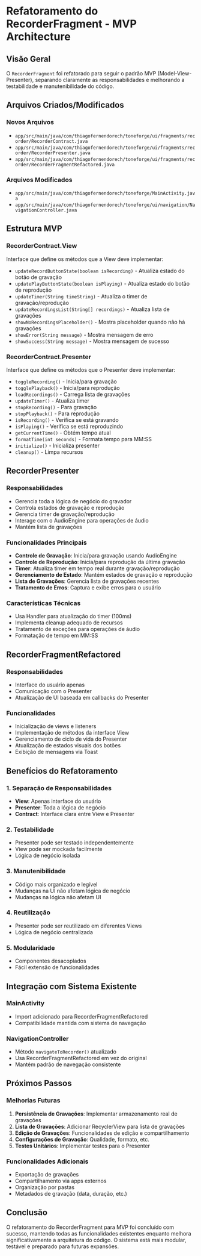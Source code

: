 # Refatoramento do RecorderFragment - MVP Architecture

## Visão Geral

O `RecorderFragment` foi refatorado para seguir o padrão MVP (Model-View-Presenter), separando claramente as responsabilidades e melhorando a testabilidade e manutenibilidade do código.

## Arquivos Criados/Modificados

### Novos Arquivos
- `app/src/main/java/com/thiagofernendorech/toneforge/ui/fragments/recorder/RecorderContract.java`
- `app/src/main/java/com/thiagofernendorech/toneforge/ui/fragments/recorder/RecorderPresenter.java`
- `app/src/main/java/com/thiagofernendorech/toneforge/ui/fragments/recorder/RecorderFragmentRefactored.java`

### Arquivos Modificados
- `app/src/main/java/com/thiagofernendorech/toneforge/MainActivity.java`
- `app/src/main/java/com/thiagofernendorech/toneforge/ui/navigation/NavigationController.java`

## Estrutura MVP

### RecorderContract.View
Interface que define os métodos que a View deve implementar:

- `updateRecordButtonState(boolean isRecording)` - Atualiza estado do botão de gravação
- `updatePlayButtonState(boolean isPlaying)` - Atualiza estado do botão de reprodução
- `updateTimer(String timeString)` - Atualiza o timer de gravação/reprodução
- `updateRecordingsList(String[] recordings)` - Atualiza lista de gravações
- `showNoRecordingsPlaceholder()` - Mostra placeholder quando não há gravações
- `showError(String message)` - Mostra mensagem de erro
- `showSuccess(String message)` - Mostra mensagem de sucesso

### RecorderContract.Presenter
Interface que define os métodos que o Presenter deve implementar:

- `toggleRecording()` - Inicia/para gravação
- `togglePlayback()` - Inicia/para reprodução
- `loadRecordings()` - Carrega lista de gravações
- `updateTimer()` - Atualiza timer
- `stopRecording()` - Para gravação
- `stopPlayback()` - Para reprodução
- `isRecording()` - Verifica se está gravando
- `isPlaying()` - Verifica se está reproduzindo
- `getCurrentTime()` - Obtém tempo atual
- `formatTime(int seconds)` - Formata tempo para MM:SS
- `initialize()` - Inicializa presenter
- `cleanup()` - Limpa recursos

## RecorderPresenter

### Responsabilidades
- Gerencia toda a lógica de negócio do gravador
- Controla estados de gravação e reprodução
- Gerencia timer de gravação/reprodução
- Interage com o AudioEngine para operações de áudio
- Mantém lista de gravações

### Funcionalidades Principais
- **Controle de Gravação**: Inicia/para gravação usando AudioEngine
- **Controle de Reprodução**: Inicia/para reprodução da última gravação
- **Timer**: Atualiza timer em tempo real durante gravação/reprodução
- **Gerenciamento de Estado**: Mantém estados de gravação e reprodução
- **Lista de Gravações**: Gerencia lista de gravações recentes
- **Tratamento de Erros**: Captura e exibe erros para o usuário

### Características Técnicas
- Usa Handler para atualização do timer (100ms)
- Implementa cleanup adequado de recursos
- Tratamento de exceções para operações de áudio
- Formatação de tempo em MM:SS

## RecorderFragmentRefactored

### Responsabilidades
- Interface do usuário apenas
- Comunicação com o Presenter
- Atualização de UI baseada em callbacks do Presenter

### Funcionalidades
- Inicialização de views e listeners
- Implementação de métodos da interface View
- Gerenciamento de ciclo de vida do Presenter
- Atualização de estados visuais dos botões
- Exibição de mensagens via Toast

## Benefícios do Refatoramento

### 1. Separação de Responsabilidades
- **View**: Apenas interface do usuário
- **Presenter**: Toda a lógica de negócio
- **Contract**: Interface clara entre View e Presenter

### 2. Testabilidade
- Presenter pode ser testado independentemente
- View pode ser mockada facilmente
- Lógica de negócio isolada

### 3. Manutenibilidade
- Código mais organizado e legível
- Mudanças na UI não afetam lógica de negócio
- Mudanças na lógica não afetam UI

### 4. Reutilização
- Presenter pode ser reutilizado em diferentes Views
- Lógica de negócio centralizada

### 5. Modularidade
- Componentes desacoplados
- Fácil extensão de funcionalidades

## Integração com Sistema Existente

### MainActivity
- Import adicionado para RecorderFragmentRefactored
- Compatibilidade mantida com sistema de navegação

### NavigationController
- Método `navigateToRecorder()` atualizado
- Usa RecorderFragmentRefactored em vez do original
- Mantém padrão de navegação consistente

## Próximos Passos

### Melhorias Futuras
1. **Persistência de Gravações**: Implementar armazenamento real de gravações
2. **Lista de Gravações**: Adicionar RecyclerView para lista de gravações
3. **Edição de Gravações**: Funcionalidades de edição e compartilhamento
4. **Configurações de Gravação**: Qualidade, formato, etc.
5. **Testes Unitários**: Implementar testes para o Presenter

### Funcionalidades Adicionais
- Exportação de gravações
- Compartilhamento via apps externos
- Organização por pastas
- Metadados de gravação (data, duração, etc.)

## Conclusão

O refatoramento do RecorderFragment para MVP foi concluído com sucesso, mantendo todas as funcionalidades existentes enquanto melhora significativamente a arquitetura do código. O sistema está mais modular, testável e preparado para futuras expansões. 
